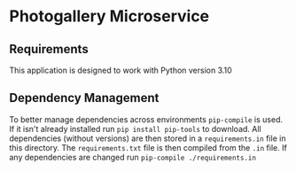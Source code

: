 # Photogallery Microservice

## Requirements

This application is designed to work with Python version 3.10

## Dependency Management

To better manage dependencies across environments `pip-compile` is used. If it isn't already installed run `pip install pip-tools` to download. All dependencies (without versions) are then stored in a `requirements.in` file in this directory. The `requirements.txt` file is then compiled from the `.in` file. If any dependencies are changed run `pip-compile ./requirements.in`